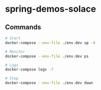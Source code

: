 # spring-demos-solace

## Commands

```bash
# Start
docker-compose --env-file ./env.dev up -d

# Monitor
docker-compose --env-file ./env.dev ps

# Logs
docker-compose logs -f

# Stop
docker-compose --env-file ./env.dev down
```

